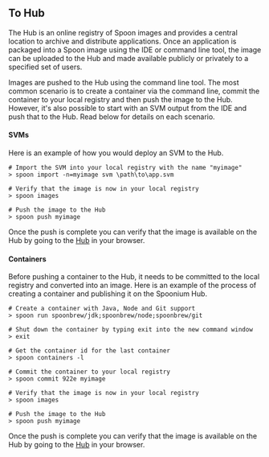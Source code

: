 ## To Hub

The Hub is an online registry of Spoon images and provides a central location to archive and distribute applications. Once an application is packaged into a Spoon image using the IDE or command line tool, the image can be uploaded to the Hub and made available publicly or privately to a specified set of users. 

Images are pushed to the Hub using the command line tool. The most common scenario is to create a container via the command line, commit the container to your local registry and then push the image to the Hub. However, it's also possible to start with an SVM output from the IDE and push that to the Hub. Read below for details on each scenario.

#### SVMs

Here is an example of how you would deploy an SVM to the Hub.

```
# Import the SVM into your local registry with the name "myimage"
> spoon import -n=myimage svm \path\to\app.svm

# Verify that the image is now in your local registry
> spoon images

# Push the image to the Hub
> spoon push myimage
```
Once the push is complete you can verify that the image is available on the Hub by going to the [Hub](/hub) in your browser.

#### Containers

Before pushing a container to the Hub, it needs to be committed to the local registry and converted into an image. Here is an example of the process of creating a container and publishing it on the Spoonium Hub.

```
# Create a container with Java, Node and Git support
> spoon run spoonbrew/jdk;spoonbrew/node;spoonbrew/git

# Shut down the container by typing exit into the new command window
> exit

# Get the container id for the last container
> spoon containers -l

# Commit the container to your local registry
> spoon commit 922e myimage

# Verify that the image is now in your local registry
> spoon images

# Push the image to the Hub
> spoon push myimage
```

Once the push is complete you can verify that the image is available on the Hub by going to the [Hub](/hub) in your browser.